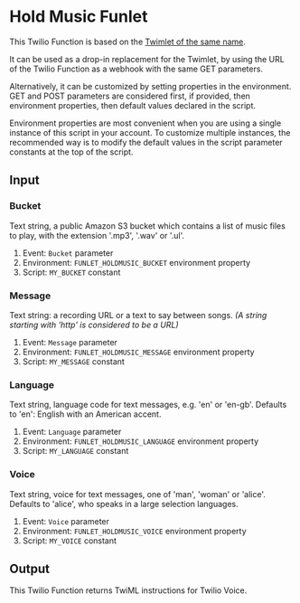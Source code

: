 # Hold Music Funlet

This Twilio Function is based on the [Twimlet of the same name][twimlet].

[twimlet]: https://www.twilio.com/labs/twimlets/holdmusic

It can be used as a drop-in replacement for the Twimlet, by using the URL
of the Twilio Function as a webhook with the same GET parameters.

Alternatively, it can be customized by setting properties in the
environment. GET and POST parameters are considered first, if provided,
then environment properties, then default values declared in the script.

Environment properties are most convenient when you are using a single
instance of this script in your account. To customize multiple instances,
the recommended way is to modify the default values in the script parameter
constants at the top of the script.

## Input

### Bucket

Text string, a public Amazon S3 bucket which contains a list of music files
to play, with the extension '.mp3', '.wav' or '.ul'.

1. Event: `Bucket` parameter
2. Environment: `FUNLET_HOLDMUSIC_BUCKET` environment property
3. Script: `MY_BUCKET` constant

### Message

Text string: a recording URL or a text to say between songs.
*(A string starting with 'http' is considered to be a URL)*

1. Event: `Message` parameter
2. Environment: `FUNLET_HOLDMUSIC_MESSAGE` environment property
3. Script: `MY_MESSAGE` constant

### Language

Text string, language code for text messages, e.g. 'en' or 'en-gb'.
Defaults to 'en': English with an American accent.

1. Event: `Language` parameter
2. Environment: `FUNLET_HOLDMUSIC_LANGUAGE` environment property
3. Script: `MY_LANGUAGE` constant

### Voice

Text string, voice for text messages, one of 'man', 'woman' or 'alice'.
Defaults to 'alice', who speaks in a large selection languages.

1. Event: `Voice` parameter
2. Environment: `FUNLET_HOLDMUSIC_VOICE` environment property
3. Script: `MY_VOICE` constant

## Output

This Twilio Function returns TwiML instructions for Twilio Voice.
